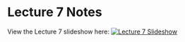 # Lecture 7 Notes

View the Lecture 7 slideshow here: [![Lecture 7 Slideshow](https://gitpitch.com/assets/badge.svg)](https://gitpitch.com/CWRU-EECS301-F17/syllabus/master?p=/Lectures/Lecture07/Slides)
